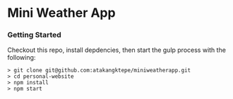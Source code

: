 # Mini Weather App

### Getting Started ###
Checkout this repo, install depdencies, then start the gulp process with the following:

```
> git clone git@github.com:atakangktepe/miniweatherapp.git
> cd personal-website
> npm install
> npm start
```
